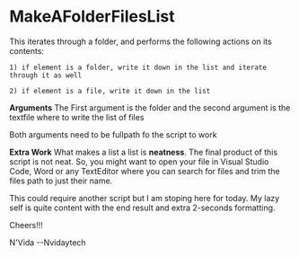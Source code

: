 # MakeAFolderFilesList

 This iterates through a folder, and performs the following actions on its contents:
 
	1) if element is a folder, write it down in the list and iterate through it as well

	2) if element is a file, write it down in the list 


**Arguments**
The First argument is the folder and the second argument is the textfile where to write the list of files

Both arguments need to be fullpath fo the script to work


**Extra Work**
What makes a list a list is **neatness**. The final product of this script is not neat. 
So, you might want to open your file in Visual Studio Code, Word or any TextEditor where you can search for files and trim the files path to just their name. 

This could require another script but I am stoping here for today. My lazy self is quite content with the end result and extra 2-seconds formatting.

Cheers!!!

N'Vida 
--Nvidaytech



 
